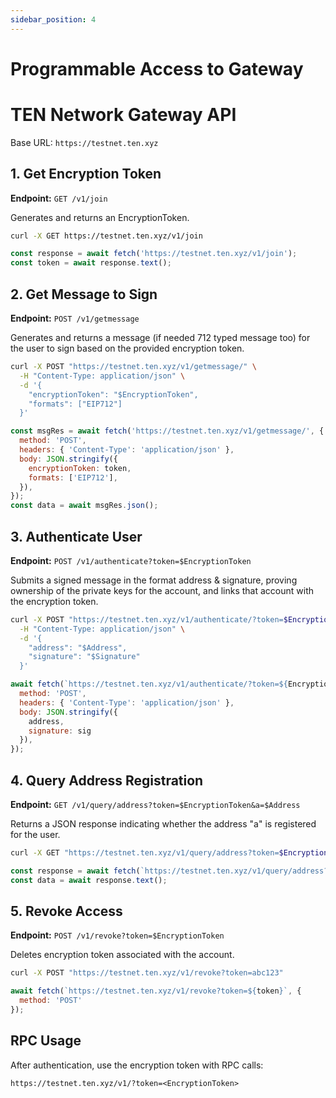 ```yaml
---
sidebar_position: 4
---
```


# Programmable Access to Gateway

# TEN Network Gateway API

Base URL: `https://testnet.ten.xyz`

## 1. Get Encryption Token

**Endpoint:** `GET /v1/join`

Generates and returns an EncryptionToken.

```bash
curl -X GET https://testnet.ten.xyz/v1/join
```

```javascript
const response = await fetch('https://testnet.ten.xyz/v1/join');
const token = await response.text();
```

## 2. Get Message to Sign

**Endpoint:** `POST /v1/getmessage`

Generates and returns a message (if needed 712 typed message too) for the user to sign based on the provided encryption token.

```bash
curl -X POST "https://testnet.ten.xyz/v1/getmessage/" \
  -H "Content-Type: application/json" \
  -d '{
    "encryptionToken": "$EncryptionToken",
    "formats": ["EIP712"]
  }'
```

```javascript
const msgRes = await fetch('https://testnet.ten.xyz/v1/getmessage/', {
  method: 'POST',
  headers: { 'Content-Type': 'application/json' },
  body: JSON.stringify({
    encryptionToken: token,
    formats: ['EIP712'],
  }),
});
const data = await msgRes.json();
```

## 3. Authenticate User

**Endpoint:** `POST /v1/authenticate?token=$EncryptionToken`

Submits a signed message in the format address & signature, proving ownership of the private keys for the account, and links that account with the encryption token.

```bash
curl -X POST "https://testnet.ten.xyz/v1/authenticate/?token=$EncryptionToken" \
  -H "Content-Type: application/json" \
  -d '{
    "address": "$Address",
    "signature": "$Signature"
  }'
```

```javascript
await fetch(`https://testnet.ten.xyz/v1/authenticate/?token=${EncryptionToken}`, {
  method: 'POST',
  headers: { 'Content-Type': 'application/json' },
  body: JSON.stringify({
    address,
    signature: sig
  }),
});
```

## 4. Query Address Registration

**Endpoint:** `GET /v1/query/address?token=$EncryptionToken&a=$Address`

Returns a JSON response indicating whether the address "a" is registered for the user.

```bash
curl -X GET "https://testnet.ten.xyz/v1/query/address?token=$EncryptionToken&a=$Address"
```

```javascript
const response = await fetch(`https://testnet.ten.xyz/v1/query/address?token=${token}&a=${address}`);
const data = await response.text();
```

## 5. Revoke Access

**Endpoint:** `POST /v1/revoke?token=$EncryptionToken`

Deletes encryption token associated with the account.

```bash
curl -X POST "https://testnet.ten.xyz/v1/revoke?token=abc123"
```

```javascript
await fetch(`https://testnet.ten.xyz/v1/revoke?token=${token}`, {
  method: 'POST'
});
```

## RPC Usage

After authentication, use the encryption token with RPC calls:

```
https://testnet.ten.xyz/v1/?token=<EncryptionToken>
```

